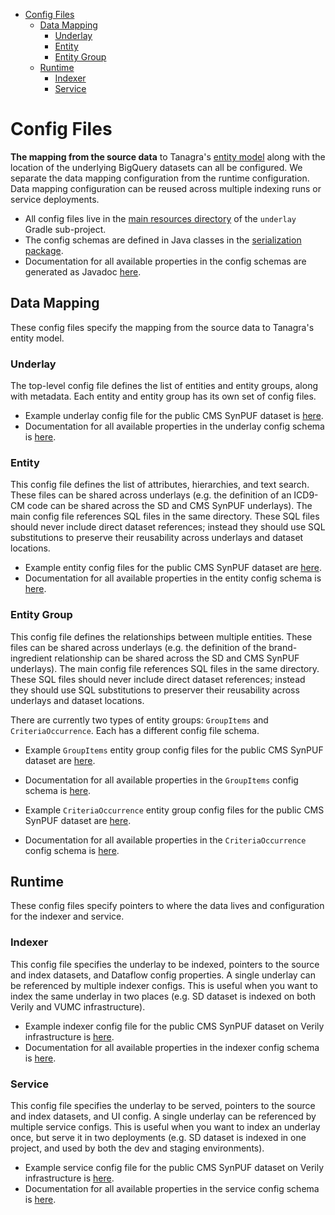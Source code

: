 - [Config Files](#config-files)
  * [Data Mapping](#data-mapping)
    + [Underlay](#underlay)
    + [Entity](#entity)
    + [Entity Group](#entity-group)
  * [Runtime](#data-mapping)
    + [Indexer](#indexer)
    + [Service](#service)

# Config Files
**The mapping from the source data** to Tanagra's [entity model](ENTITY_MODEL.md) along with the location of the 
underlying BigQuery datasets can all be configured. We separate the data mapping configuration from the runtime 
configuration. Data mapping configuration can be reused across multiple indexing runs or service deployments.

- All config files live in the [main resources directory](../underlay/src/main/resources/config/) of the `underlay` Gradle sub-project.
- The config schemas are defined in Java classes in the [serialization package](../underlay/src/main/java/bio/terra/tanagra/underlay/serialization/).
- Documentation for all available properties in the config schemas are generated as Javadoc [here](generated/underlay_config/allclasses-index.html).

## Data Mapping
These config files specify the mapping from the source data to Tanagra's entity model.

### Underlay
The top-level config file defines the list of entities and entity groups, along with metadata. Each entity and entity
group has its own set of config files.

- Example underlay config file for the public CMS SynPUF dataset is [here](../underlay/src/main/resources/config/underlay/cmssynpuf/underlay.json).
- Documentation for all available properties in the underlay config schema is [here](https://htmlpreview.github.io/?https://github.com/DataBiosphere/tanagra/blob/main/docs/generated/underlay_config/bio/terra/tanagra/underlay/serialization/SZUnderlay.html).

### Entity
This config file defines the list of attributes, hierarchies, and text search. These files can be shared across underlays
(e.g. the definition of an ICD9-CM code can be shared across the SD and CMS SynPUF underlays). The main config file
references SQL files in the same directory. These SQL files should never include direct dataset references; instead
they should use SQL substitutions to preserve their reusability across underlays and dataset locations.

- Example entity config files for the public CMS SynPUF dataset are [here](../underlay/src/main/resources/config/datamapping/omop/entity/condition/).
- Documentation for all available properties in the entity config schema is [here](https://htmlpreview.github.io/?https://github.com/DataBiosphere/tanagra/blob/main/docs/generated/underlay_config/bio/terra/tanagra/underlay/serialization/SZEntity.html).

### Entity Group
This config file defines the relationships between multiple entities. These files can be shared across underlays (e.g. the
definition of the brand-ingredient relationship can be shared across the SD and CMS SynPUF underlays). The main config
file references SQL files in the same directory. These SQL files should never include direct dataset references; instead
they should use SQL substitutions to preserver their reusability across underlays and dataset locations.

There are currently two types of entity groups: `GroupItems` and `CriteriaOccurrence`. Each has a different config file schema.

- Example `GroupItems` entity group config files for the public CMS SynPUF dataset are [here](../underlay/src/main/resources/config/datamapping/omop/entitygroup/brandIngredient/).
- Documentation for all available properties in the `GroupItems` config schema is [here](https://htmlpreview.github.io/?https://github.com/DataBiosphere/tanagra/blob/main/docs/generated/underlay_config/bio/terra/tanagra/underlay/serialization/SZGroupItems.html).


- Example `CriteriaOccurrence` entity group config files for the public CMS SynPUF dataset are [here](../underlay/src/main/resources/config/datamapping/omop/entitygroup/conditionPerson/).
- Documentation for all available properties in the `CriteriaOccurrence` config schema is [here](https://htmlpreview.github.io/?https://github.com/DataBiosphere/tanagra/blob/main/docs/generated/underlay_config/bio/terra/tanagra/underlay/serialization/SZCriteriaOccurrence.html).

## Runtime
These config files specify pointers to where the data lives and configuration for the indexer and service.

### Indexer
This config file specifies the underlay to be indexed, pointers to the source and index datasets, and Dataflow config
properties. A single underlay can be referenced by multiple indexer configs. This is useful when you want to index
the same underlay in two places (e.g. SD dataset is indexed on both Verily and VUMC infrastructure).

- Example indexer config file for the public CMS SynPUF dataset on Verily infrastructure is [here](../underlay/src/main/resources/config/indexer/cmssynpuf_verily.json).
- Documentation for all available properties in the indexer config schema is [here](https://htmlpreview.github.io/?https://github.com/DataBiosphere/tanagra/blob/main/docs/generated/underlay_config/bio/terra/tanagra/underlay/serialization/SZIndexer.html).

### Service
This config file specifies the underlay to be served, pointers to the source and index datasets, and UI config.
A single underlay can be referenced by multiple service configs. This is useful when you want to index an underlay
once, but serve it in two deployments (e.g. SD dataset is indexed in one project, and used by both the dev and
staging environments).

- Example service config file for the public CMS SynPUF dataset on Verily infrastructure is [here](../underlay/src/main/resources/config/service/cmssynpuf_verily.json).
- Documentation for all available properties in the service config schema is [here](https://htmlpreview.github.io/?https://github.com/DataBiosphere/tanagra/blob/main/docs/generated/underlay_config/bio/terra/tanagra/underlay/serialization/SZService.html).

